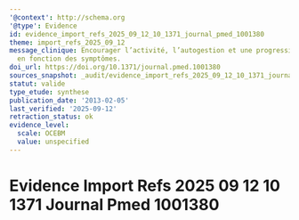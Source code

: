 ```yaml
---
'@context': http://schema.org
'@type': Evidence
id: evidence_import_refs_2025_09_12_10_1371_journal_pmed_1001380
theme: import_refs_2025_09_12
message_clinique: Encourager l’activité, l’autogestion et une progression graduée
  en fonction des symptômes.
doi_url: https://doi.org/10.1371/journal.pmed.1001380
sources_snapshot: _audit/evidence_import_refs_2025_09_12_10_1371_journal_pmed_1001380.json
statut: valide
type_etude: synthese
publication_date: '2013-02-05'
last_verified: '2025-09-12'
retraction_status: ok
evidence_level:
  scale: OCEBM
  value: unspecified
---
```

# Evidence Import Refs 2025 09 12 10 1371 Journal Pmed 1001380

